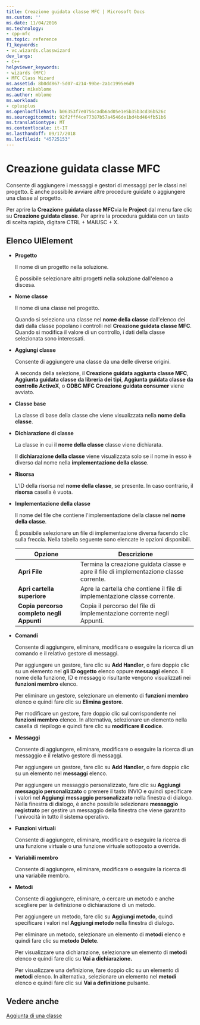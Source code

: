 ```yaml
---
title: Creazione guidata classe MFC | Microsoft Docs
ms.custom: ''
ms.date: 11/04/2016
ms.technology:
- cpp-mfc
ms.topic: reference
f1_keywords:
- vc.wizards.classwizard
dev_langs:
- C++
helpviewer_keywords:
- wizards (MFC)
- MFC Class Wizard
ms.assetid: 8b0dd867-5d07-4214-99be-2a1c1995e6d9
author: mikeblome
ms.author: mblome
ms.workload:
- cplusplus
ms.openlocfilehash: b06353f7e0756cadb6ad05e1e5b35b3cd36b526c
ms.sourcegitcommit: 92f2fff4ce77387b57a4546de1bd4bd464fb51b6
ms.translationtype: MT
ms.contentlocale: it-IT
ms.lasthandoff: 09/17/2018
ms.locfileid: "45725153"
---
```

# <a name="mfc-class-wizard"></a>Creazione guidata classe MFC
Consente di aggiungere i messaggi e gestori di messaggi per le classi nel progetto. È anche possibile avviare altre procedure guidate o aggiungere una classe al progetto.  
  
 Per aprire la **Creazione guidata classe MFC**via le **Project** dal menu fare clic su **Creazione guidata classe**. Per aprire la procedura guidata con un tasto di scelta rapida, digitare CTRL + MAIUSC + X.  
  
## <a name="uielement-list"></a>Elenco UIElement

- **Progetto**

   Il nome di un progetto nella soluzione.  
  
   È possibile selezionare altri progetti nella soluzione dall'elenco a discesa.  
  
- **Nome classe**

   Il nome di una classe nel progetto.  
  
   Quando si seleziona una classe nel **nome della classe** dall'elenco dei dati dalla classe popolano i controlli nel **Creazione guidata classe MFC**. Quando si modifica il valore di un controllo, i dati della classe selezionata sono interessati.  
  
- **Aggiungi classe**

   Consente di aggiungere una classe da una delle diverse origini.  
  
   A seconda della selezione, il **Creazione guidata aggiunta classe MFC**, **Aggiunta guidata classe da libreria dei tipi**, **Aggiunta guidata classe da controllo ActiveX**, o **ODBC MFC Creazione guidata consumer** viene avviato.  
  
- **Classe base**

   La classe di base della classe che viene visualizzata nella **nome della classe**.  
  
- **Dichiarazione di classe**

   La classe in cui il **nome della classe** classe viene dichiarata.  
  
   Il **dichiarazione della classe** viene visualizzata solo se il nome in esso è diverso dal nome nella **implementazione della classe**.  
  
- **Risorsa**

   L'ID della risorsa nel **nome della classe**, se presente. In caso contrario, il **risorsa** casella è vuota.  
  
- **Implementazione della classe**

   Il nome del file che contiene l'implementazione della classe nel **nome della classe**.  
  
   È possibile selezionare un file di implementazione diversa facendo clic sulla freccia. Nella tabella seguente sono elencate le opzioni disponibili.  
  
   |Opzione|Descrizione|  
   |------------|-----------------|  
   |**Apri File**|Termina la creazione guidata classe e apre il file di implementazione classe corrente.|  
   |**Apri cartella superiore**|Apre la cartella che contiene il file di implementazione classe corrente.|  
   |**Copia percorso completo negli Appunti**|Copia il percorso del file di implementazione corrente negli Appunti.|  
  
- **Comandi**

   Consente di aggiungere, eliminare, modificare o eseguire la ricerca di un comando e il relativo gestore di messaggi.  
  
   Per aggiungere un gestore, fare clic su **Add Handler**, o fare doppio clic su un elemento nel **gli ID oggetto** elenco oppure **messaggi** elenco. Il nome della funzione, ID e messaggio risultante vengono visualizzati nei **funzioni membro** elenco.  
  
   Per eliminare un gestore, selezionare un elemento di **funzioni membro** elenco e quindi fare clic su **Elimina gestore**.  
  
   Per modificare un gestore, fare doppio clic sul corrispondente nei **funzioni membro** elenco. In alternativa, selezionare un elemento nella casella di riepilogo e quindi fare clic su **modificare il codice**.  
  
- **Messaggi**

   Consente di aggiungere, eliminare, modificare o eseguire la ricerca di un messaggio e il relativo gestore di messaggi.  
  
   Per aggiungere un gestore, fare clic su **Add Handler**, o fare doppio clic su un elemento nel **messaggi** elenco.  
  
   Per aggiungere un messaggio personalizzato, fare clic su **Aggiungi messaggio personalizzato** o premere il tasto INVIO e quindi specificare i valori nel **Aggiungi messaggio personalizzato** nella finestra di dialogo. Nella finestra di dialogo, è anche possibile selezionare **messaggio registrato** per gestire un messaggio della finestra che viene garantito l'univocità in tutto il sistema operativo.  
  
- **Funzioni virtuali**

   Consente di aggiungere, eliminare, modificare o eseguire la ricerca di una funzione virtuale o una funzione virtuale sottoposto a override.  
  
- **Variabili membro**

   Consente di aggiungere, eliminare, modificare o eseguire la ricerca di una variabile membro.  
  
- **Metodi**

   Consente di aggiungere, eliminare, o cercare un metodo e anche scegliere per la definizione o dichiarazione di un metodo.  
  
   Per aggiungere un metodo, fare clic su **Aggiungi metodo**, quindi specificare i valori nel **Aggiungi metodo** nella finestra di dialogo.  
  
   Per eliminare un metodo, selezionare un elemento di **metodi** elenco e quindi fare clic su **metodo Delete**.  
  
   Per visualizzare una dichiarazione, selezionare un elemento di **metodi** elenco e quindi fare clic su **Vai a dichiarazione.**  
  
   Per visualizzare una definizione, fare doppio clic su un elemento di **metodi** elenco. In alternativa, selezionare un elemento nel **metodi** elenco e quindi fare clic sui **Vai a definizione** pulsante.  
  
## <a name="see-also"></a>Vedere anche  
 [Aggiunta di una classe](../../ide/adding-a-class-visual-cpp.md)
